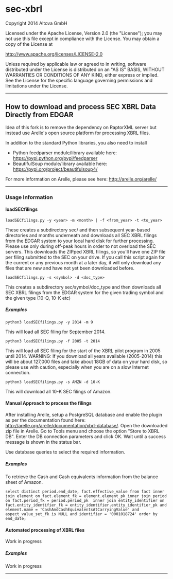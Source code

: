 sec-xbrl
========

Copyright 2014 Altova GmbH

Licensed under the Apache License, Version 2.0 (the "License");
you may not use this file except in compliance with the License.
You may obtain a copy of the License at

  http://www.apache.org/licenses/LICENSE-2.0

Unless required by applicable law or agreed to in writing, software
distributed under the License is distributed on an "AS IS" BASIS,
WITHOUT WARRANTIES OR CONDITIONS OF ANY KIND, either express or implied.
See the License for the specific language governing permissions and
limitations under the License.

-------------------------------------------------------------------------

<h2>How to download and process SEC XBRL Data Directly from EDGAR</h2>

Idea of this fork is to remove the dependency on RaptorXML server but instead use Arelle's open source platform for processing XBRL files.

In addition to the standard Python libraries, you also need to install 
+ Python feedparser module/library available here: https://pypi.python.org/pypi/feedparser
+ BeautifulSoup module/library available here: https://pypi.org/project/beautifulsoup4/

For more information on Arelle, please see here: http://arelle.org/arelle/

-------------------------------------------------------------------------

<h3>Usage Information</h3>

<h4>loadSECfilings</h4>

    loadSECfilings.py -y <year> -m <month> | -f <from_year> -t <to_year> 

These creates a subdirectory sec/ and then subsequent year-based directories and months
underneath and downloads all SEC XBRL filings from the EDGAR system to your local hard
disk for further processing. Please use only during off-peak hours in order to not
overload the SEC servers. This downloads the ZIPped XBRL filings, so you'll have one
ZIP file per filing submitted to the SEC on your drive. If you call this script
again for the current or any previous month at a later day, it will only download
any files that are new and have not yet been downloaded before.

    loadSECfilings.py -s <symbol> -d <doc_type>

This creates a subdirectory sec/symbol/doc_type and then downloads all SEC XBRL filings from the EDGAR system for the given trading symbol and the given type (10-Q, 10-K etc)

<h5>Examples</h5>

    python3 loadSECfilings.py -y 2014 -m 9

This will load all SEC filing for September 2014.

    python3 loadSECfilings.py -f 2005 -t 2014

This will load all SEC filing for the start of the XBRL pilot program in 2005 until 2014.
WARNING: If you download all years available (2005-2014) this will be about 127,000 files
and take about 18GB of data on your hard disk, so please use with caution, especially 
when you are on a slow Internet connection.

    python3 loadSECfilings.py -s AMZN -d 10-K
  
This will download all 10-K SEC filings of Amazon.

<h4>Manual Approach to process the filings</h4>

After installing Arelle, setup a PostgreSQL database and enable the plugin as per the documentation found here: http://arelle.org/arelle/documentation/xbrl-database/. Open the downloaded zip file in Arelle. Go to Tools menu and choose the option "Store to XBRL DB". Enter the DB connection parameters and click OK. Wait until a success message is shown in the status bar. 

Use database queries to select the required information.

<h5>Examples</h5>

To retrieve the Cash and Cash equivalents information from the balance sheet of Amazon.

`select distinct period.end_date, fact.effective_value
from fact inner join element
on fact.element_fk = element.element_pk
inner join period
on fact.period_fk = period.period_pk 
inner join entity_identifier
on fact.entity_identifier_fk = entity_identifier.entity_identifier_pk
and element.name = 'CashAndCashEquivalentsAtCarryingValue'
and aspect_value_set_fk is NULL
and identifier = '0001018724'
order by end_date;`

<h4>Automated processing of XBRL files</h4>

Work in progress

<h5>Examples</h5>

Work in progress


-------------------------------------------------------------------------

